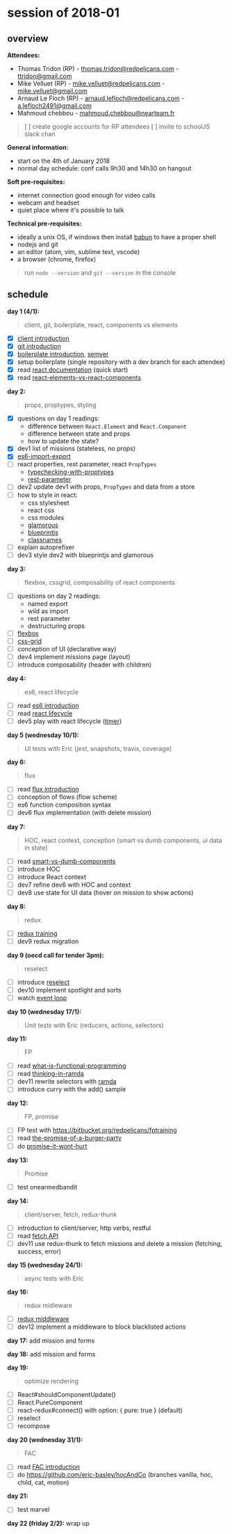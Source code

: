 <!-- TITLE: Schooljs -->
<!-- SUBTITLE: All about training sessions -->

# session of 2018-01
## overview

**Attendees:**
* Thomas Tridon (RP) - thomas.tridon@redpelicans.com - ttridon@gmail.com
* Mike Velluet (RP) - mike.velluet@redpelicans.com - mike.velluet@gmail.com
* Arnaud Le Floch (RP) - arnaud.lefloch@redpelicans.com - a.lefloch2491@gmail.com
* Mahmoud chebbou - mahmoud.chebbou@nearteam.fr

> [ ] create google accounts for RP attendees
> [ ] invite to schoolJS slack chan

**General information:**
* start on the 4th of January 2018
* normal day schedule: conf calls 9h30 and 14h30 on hangout

**Soft pre-requisites:**
* internet connection good enough for video calls
* webcam and headset
* quiet place where it's possible to talk

**Technical pre-requisites:**
* ideally a unix OS, if windows then install [babun](http://babun.github.io/) to have a proper shell
* nodejs and git
* an editor (atom, vim, sublime text, vscode)
* a browser (chrome, firefox)

> run `node --version` and `git --version` in the console

## schedule

**day 1 (4/1):**
> client, git, boilerplate, react, components vs elements

- [x] [client introduction](https://docs.google.com/presentation/d/1nkelpLG-BikiiHWvfkUj7zxZDdMBx0pyCOhVnqDZLXE)
- [x] [git introduction](http://nvie.com/posts/a-successful-git-branching-model/)
- [x] [boilerplate introduction](https://github.com/redpelicans/mission-impossible), [semver](https://semver.org/)
- [x] setup boilerplate (single repository with a dev branch for each attendee)
- [x] read [react documentation](https://reactjs.org/docs/hello-world.html) (quick start)
- [x] read [react-elements-vs-react-components](https://medium.freecodecamp.org/react-elements-vs-react-components-fdc776705880)

**day 2:**
> props, proptypes, styling

- [x] questions on day 1 readings:
  - difference between `React.Element` and `React.Component`
  - difference between state and props
  - how to update the state?
- [x] dev1 list of missions (stateless, no props)
- [x] [es6-import-export](https://hackernoon.com/import-export-default-require-commandjs-javascript-nodejs-es6-vs-cheatsheet-different-tutorial-example-5a321738b50f)
- [ ] react properties, rest parameter, react `PropTypes`
  - [typechecking-with-proptypes](https://reactjs.org/docs/typechecking-with-proptypes.html)
  - [rest-parameter](http://es6-features.org/#RestParameter)
- [ ] dev2 update dev1 with props, `PropTypes` and data from a store
- [ ] how to style in react:
  - css stylesheet
  - react css
  - css modules
  - [glamorous](https://github.com/paypal/glamorous)
  - [blueprintjs](http://blueprintjs.com/docs/)
  - [classnames](https://github.com/JedWatson/classnames)
- [ ] explain autoprefixer
- [ ] dev3 style dev2 with blueprintjs and glamorous

**day 3:**
> flexbox, cssgrid, composability of react components

- [ ] questions on day 2 readings:
  - named export
  - wild as import
  - rest parameter
  - destructuring props
- [ ] [flexbox](https://css-tricks.com/snippets/css/a-guide-to-flexbox/)
- [ ] [css-grid](https://css-tricks.com/snippets/css/complete-guide-grid/)
- [ ] conception of UI (declarative way)
- [ ] dev4 implement missions page (layout)
- [ ] introduce composability (header with children)

**day 4:**
> es6, react lifecycle

- [ ] read [es6 introduction](https://ponyfoo.com/articles/es6)
- [ ] read [react lifecycle](https://reactjs.org/docs/react-component.html#the-component-lifecycle)
- [ ] dev5 play with react lifecycle ([timer](https://reactjs.org/docs/state-and-lifecycle.html))

**day 5 (wednesday 10/1):**
> UI tests with Eric (jest, snapshots, travis, coverage)

**day 6:**
> flux

- [ ] read [flux introduction](https://facebook.github.io/flux/docs/in-depth-overview.html#content)
- [ ] conception of flows (flow scheme)
- [ ] es6 function composition syntax
- [ ] dev6 flux implementation (with delete mission)

**day 7:**
> HOC, react context, conception (smart vs dumb components, ui data in state)

- [ ] read [smart-vs-dumb-components](https://medium.com/@dan_abramov/smart-and-dumb-components-7ca2f9a7c7d0)
- [ ] introduce HOC
- [ ] introduce React context
- [ ] dev7 refine dev6 with HOC and context
- [ ] dev8 use state for UI data (hover on mission to show actions)

**day 8:**
> redux

- [ ] [redux training](https://egghead.io/courses/getting-started-with-redux)
- [ ] dev9 redux migration

**day 9 (oecd call for tender 3pm):**
> reselect

- [ ] introduce [reselect](https://github.com/reactjs/reselect)
- [ ] dev10 implement spotlight and sorts
- [ ] watch [event loop](https://www.youtube.com/watch?v=8aGhZQkoFbQ)

**day 10 (wednesday 17/1):**
> Unit tests with Eric (reducers, actions, selectors)

**day 11:**
> FP

- [ ] read [what-is-functional-programming](https://medium.com/javascript-scene/master-the-javascript-interview-what-is-functional-programming-7f218c68b3a0)
- [ ] read [thinking-in-ramda](http://randycoulman.com/blog/categories/thinking-in-ramda/)
- [ ] dev11 rewrite selectors with [ramda](http://ramdajs.com/)
- [ ] introduce curry with the add() sample

**day 12:**
> FP, promise

- [ ] FP test with https://bitbucket.org/redpelicans/fptraining
- [ ] read [the-promise-of-a-burger-party](https://kosamari.com/notes/the-promise-of-a-burger-party)
- [ ] do [promise-it-wont-hurt](https://github.com/stevekane/promise-it-wont-hurt)

**day 13:**
> Promise

- [ ] test onearmedbandit

**day 14:**
> client/server, fetch, redux-thunk

- [ ] introduction to client/server, http verbs, restful
- [ ] read [fetch API](https://davidwalsh.name/fetch)
- [ ] dev11 use redux-thunk to fetch missions and delete a mission (fetching, success, error)

**day 15 (wednesday 24/1):**
> async tests with Eric

**day 16:**
> redux midleware

- [ ] [redux middleware](https://redux.js.org/docs/advanced/Middleware.html)
- [ ] dev12 implement a middleware to block blacklisted actions

**day 17:**
add mission and forms

**day 18:**
add mission and forms

**day 19:**
> optimize rendering

- [ ] React#shouldComponentUpdate()
- [ ] React.PureComponent
- [ ] react-redux#connect() with option: { pure: true } (default)
- [ ] reselect
- [ ] recompose

**day 20 (wednesday 31/1):**
> FAC

- [ ] read [FAC introduction](https://cdb.reacttraining.com/use-a-render-prop-50de598f11ce)
- [ ] do https://github.com/eric-basley/hocAndCo (branches vanilla, hoc, child, cat, motion)

**day 21:**
- [ ] test marvel

**day 22 (friday 2/2):**
wrap up